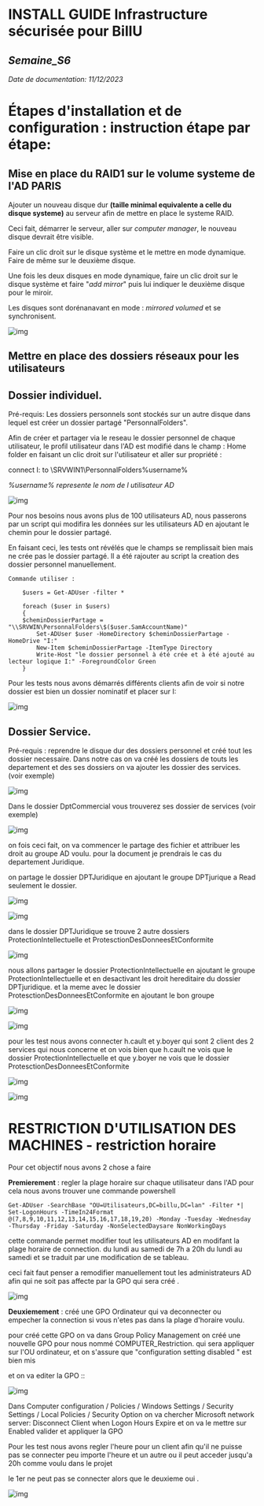 # **INSTALL GUIDE Infrastructure sécurisée pour BillU**
## _Semaine_S6_
_Date de documentation: 11/12/2023_

# **Étapes d'installation et de configuration : instruction étape par étape:**


## Mise en place du RAID1 sur le volume systeme de l'AD PARIS

Ajouter un nouveau disque dur **(taille minimal equivalente a celle du disque systeme)** au serveur afin de mettre en place le systeme RAID.

Ceci fait, démarrer le serveur, aller sur _computer manager_, le nouveau disque devrait être visible.

Faire un clic droit sur le disque système et le mettre en mode dynamique. Faire de même sur le deuxième disque. 

Une fois les deux disques en mode dynamique, faire un clic droit sur le disque système et faire "_add mirror_" puis lui indiquer le deuxième disque pour le miroir.

Les disques sont dorénanavant en mode : _mirrored volumed_ et se synchronisent.

![img](https://github.com/michaelc31/Projet-image/blob/main/Nouveau%20dossier/RAID.JPG?raw=true)

## Mettre en place des dossiers réseaux pour les utilisateurs

## Dossier individuel.

Pré-requis: Les dossiers personnels sont stockés sur un autre disque dans lequel est créer un dossier partagé "PersonnalFolders".  

Afin de créer et partager via le reseau le dossier personnel de chaque utilisateur, le profil utilisateur dans l'AD est modifié dans le champ : Home folder en faisant un clic droit sur l'utilisateur et aller sur propriété :

connect I: to \\SRVWIN1\PersonnalFolders\%username%  

_%username% represente le nom de l utilisateur AD_  

![img](https://github.com/michaelc31/Projet-image/blob/main/Nouveau%20dossier/DP.JPG?raw=true)


Pour nos besoins nous avons plus de 100 utilisateurs AD, nous passerons par un script qui modifira les données sur les utilisateurs AD en ajoutant le chemin pour le dossier partagé. 

En faisant ceci, les tests ont révélés que le champs se remplissait bien mais ne crée pas le dossier partagé. Il a été rajouter au script la creation des dossier personnel manuellement.

    Commande utiliser :

        $users = Get-ADUser -filter *

        foreach ($user in $users)
        {
        $cheminDossierPartage = "\\SRVWIN\PersonnalFolders\$($user.SamAccountName)"
            Set-ADUser $user -HomeDirectory $cheminDossierPartage -HomeDrive "I:"
            New-Item $cheminDossierPartage -ItemType Directory 
            Write-Host "le dossier personnel à été crée et à été ajouté au lecteur logique I:" -ForegroundColor Green 
        }

Pour les tests nous avons démarrés différents clients afin de voir si notre dossier est bien un dossier nominatif et placer sur I:

![img](https://github.com/michaelc31/Projet-image/blob/main/Nouveau%20dossier/Dp2.JPG?raw=true)

## Dossier Service.

Pré-requis : reprendre le disque dur des dossiers personnel et créé tout les dossier necessaire. Dans notre cas on va créé les dossiers de touts les departement et des ses dossiers on va 
ajouter les dossier des services. (voir exemple)

![img](https://github.com/michaelc31/Projet-image/blob/main/Nouveau%20dossier/DS.JPG?raw=true)

Dans le dossier DptCommercial vous trouverez ses dossier de services (voir exemple)

![img](https://github.com/michaelc31/Projet-image/blob/main/Nouveau%20dossier/DS2.JPG?raw=true)

on fois ceci fait, on va commencer le partage des fichier et attribuer les droit au groupe AD voulu. pour la document je prendrais le cas du departement Juridique.

on partage le dossier DPTJuridique en ajoutant le groupe DPTjurique a Read seulement le dossier.

![img](https://github.com/michaelc31/Projet-image/blob/main/Nouveau%20dossier/DS3.JPG?raw=true)

![img](https://github.com/michaelc31/Projet-image/blob/main/Nouveau%20dossier/DS4.JPG?raw=true)

dans le dossier DPTJuridique se trouve 2 autre dossiers ProtectionIntellectuelle et ProtesctionDesDonneesEtConformite

![img](https://github.com/michaelc31/Projet-image/blob/main/Nouveau%20dossier/DS5.JPG?raw=true)

nous allons partager le dossier ProtectionIntellectuelle en ajoutant le groupe ProtectionIntellectuelle et en desactivant les droit hereditaire du dossier DPTjuridique. 
et la meme avec le dossier ProtesctionDesDonneesEtConformite en ajoutant le bon groupe

![img](https://github.com/michaelc31/Projet-image/blob/main/Nouveau%20dossier/DS6.JPG?raw=true)

![img](https://github.com/michaelc31/Projet-image/blob/main/Nouveau%20dossier/DS7.JPG?raw=true)

pour les test nous avons connecter h.cault et y.boyer qui sont 2 client des 2 services qui nous concerne et on vois bien que h.cault ne vois que le dossier ProtectionIntellectuelle
et que y.boyer ne vois que le dossier ProtesctionDesDonneesEtConformite

![img](https://github.com/michaelc31/Projet-image/blob/main/Nouveau%20dossier/DS8.JPG?raw=true)

![img](https://github.com/michaelc31/Projet-image/blob/main/Nouveau%20dossier/DS9.JPG?raw=true)

# RESTRICTION D'UTILISATION DES MACHINES - restriction horaire

Pour cet objectif nous avons 2 chose a faire

**Premierement** : regler la plage horaire sur chaque utilisateur dans l'AD pour cela nous avons trouver une commande powershell

`Get-ADUser -SearchBase "OU=Utilisateurs,DC=billu,DC=lan" -Filter *| Set-LogonHours -TimeIn24Format @(7,8,9,10,11,12,13,14,15,16,17,18,19,20) -Monday -Tuesday -Wednesday -Thursday -Friday -Saturday -NonSelectedDaysare NonWorkingDays`

cette commande permet modifier tout les utilisateurs AD en modifant la plage horaire de connection. du lundi au samedi de 7h a 20h du lundi au samedi et se traduit par une modification de se tableau.

ceci fait faut penser a remodifier manuellement tout les administrateurs AD afin qui ne soit pas affecte par la GPO qui sera créé .

![img](https://github.com/michaelc31/Projet-image/blob/main/Nouveau%20dossier/RU.JPG?raw=true)

**Deuxiemement** : créé une GPO Ordinateur qui va deconnecter ou empecher la connection si vous n'etes pas dans la plage d'horaire voulu.

pour créé cette GPO on va dans Group Policy Management on créé une nouvelle GPO pour nous nommé COMPUTER_Restriction. qui sera appliquer sur l'OU ordinateur, et on s'assure que "configuration setting disabled " est bien mis

et on va editer la GPO :: 

![img](https://github.com/michaelc31/Projet-image/blob/main/Nouveau%20dossier/RU2.JPG?raw=true)

Dans Computer configuration / Policies / Windows Settings / Security Settings / Local Policies / Security Option on va chercher Microsoft network server: Disconnect Client when Logon Hours Expire et on va le mettre sur Enabled valider et appliquer la GPO

Pour les test nous avons regler l'heure pour un client afin qu'il ne puisse pas se connecter peu importe l'heure et un autre ou il peut acceder jusqu'a 20h comme voulu dans le projet

le 1er ne peut pas se connecter alors que le deuxieme oui .

![img](https://github.com/michaelc31/Projet-image/blob/main/Nouveau%20dossier/RU3.JPG?raw=true)



